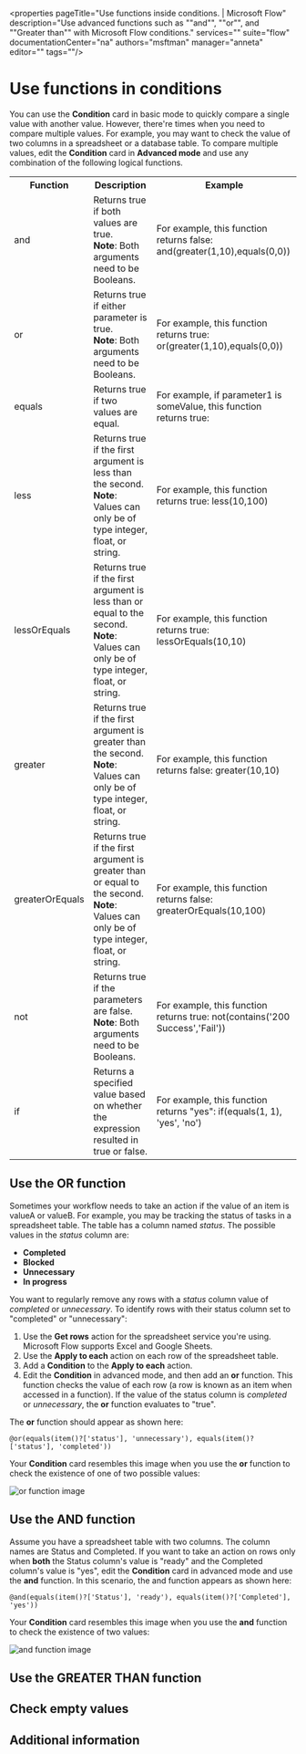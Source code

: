 <properties
    pageTitle="Use functions inside conditions. | Microsoft Flow"
    description="Use advanced functions such as ""and"", ""or"", and ""Greater than"" with Microsoft Flow conditions."
    services=""
    suite="flow"
    documentationCenter="na"
    authors="msftman"
    manager="anneta"
    editor=""
    tags=""/>

<tags
    ms.service="flow"
    ms.devlang="na"
    ms.topic="article"
    ms.tgt_pltfrm="na"
    ms.workload="na"
    ms.date="06/19/2017"
    ms.author="deonhe"/>

# Use functions in conditions

You can use the **Condition** card in basic mode to quickly compare a single value with another value. However, there're times when you need to compare multiple values. For example, you may want to check the value of two columns in a spreadsheet or a database table. To compare multiple values, edit the **Condition** card in **Advanced mode** and use any combination of the following logical functions.

<table>
<tr>
    <th>Function</th>
    <th>Description</th>
    <th>Example</th>
</tr>
<tr>
    <td>and</td>
    <td>Returns true if both values are true.<br><b>Note</b>: Both arguments need to be Booleans.</td>
    <td>For example, this function returns false:
and(greater(1,10),equals(0,0))</td>

</tr>
<tr>
    <td>or</td>
    <td>Returns true if either parameter is true. <br><b>Note</b>: Both arguments need to be Booleans.</td>
    <td>For example, this function returns true:
or(greater(1,10),equals(0,0))</td>

</tr>
<tr>
    <td>equals</td>
    <td>Returns true if two values are equal.</td>
    <td>For example, if parameter1 is someValue, this function returns true:</td>

</tr>
<tr>
    <td>less</td>
    <td>Returns true if the first argument is less than the second. <br><b>Note</b>: Values can only be of type integer, float, or string.</td>
    <td>For example, this function returns true:
less(10,100)</td>
</tr>
<tr>
    <td>lessOrEquals</td>
    <td>Returns true if the first argument is less than or equal to the second. <br><b>Note</b>: Values can only be of type integer, float, or string.</td>
    <td>For example, this function returns true:
lessOrEquals(10,10)</td>
</tr>
<tr>
    <td>greater</td>
    <td>Returns true if the first argument is greater than the second. <br><b>Note</b>: Values can only be of type integer, float, or string.</td>
    <td>For example, this function returns false:
greater(10,10)</td>
</tr>
<tr>
    <td>greaterOrEquals</td>
    <td>Returns true if the first argument is greater than or equal to the second. <br><b>Note</b>: Values can only be of type integer, float, or string.</td>
    <td>For example, this function returns false:
greaterOrEquals(10,100)</td>
</tr>
<tr>
    <td>not</td>
    <td>Returns true if the parameters are false. <br><b>Note</b>: Both arguments need to be Booleans.</td>
    <td>For example, this function returns true:
not(contains('200 Success','Fail'))</td>
</tr>
<tr>
    <td>if</td>
    <td>Returns a specified value based on whether the expression resulted in true or false.</td>
    <td>For example, this function returns "yes":
if(equals(1, 1), 'yes', 'no')</td>
</tr>
</table>


## Use the OR function

Sometimes your workflow needs to take an action if the value of an item is valueA or valueB. For example, you may be tracking the status of tasks in a spreadsheet table. The table has a column named *status*. The possible values in the *status* column are:

- **Completed**
- **Blocked**
- **Unnecessary**
- **In progress**

You want to regularly remove any rows with a *status* column value of *completed* or *unnecessary*. To identify rows with their status column set to "completed" or "unnecessary":

1. Use the **Get rows** action for the spreadsheet service you're using. Microsoft Flow supports Excel and Google Sheets.
1. Use the **Apply to each** action on each row of the spreadsheet table.
1. Add a **Condition** to the **Apply to each** action.
1. Edit the **Condition** in advanced mode, and then add an **or** function. This function checks the value of each row (a row is known as an item when accessed in a function). If the value of the status column is *completed* or *unnecessary*, the **or** function evaluates to "true".

The **or** function should appear as shown here:

````@or(equals(item()?['status'], 'unnecessary'), equals(item()?['status'], 'completed'))````

Your **Condition** card resembles this image when you use the **or** function to check the existence of one of two possible values:

   ![or function image](./media/use-functions-in-conditions/or-function.png)

## Use the AND function

Assume you have a spreadsheet table with two columns. The column names are Status and Completed. If you want to take an action on rows only when **both** the Status column's value is "ready" and the Completed column's value is "yes", edit the **Condition** card in advanced mode and use the **and** function. In this scenario, the and function appears as shown here:

````@and(equals(item()?['Status'], 'ready'), equals(item()?['Completed'], 'yes'))````

Your **Condition** card resembles this image when you use the **and** function to check the existence of two values:

   ![and function image](./media/use-functions-in-conditions/and-function.png)

## Use the GREATER THAN function

## Check empty values

## Additional information